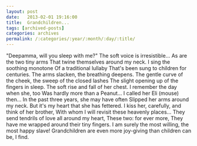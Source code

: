 ```yaml
---
layout: post
date:	2013-02-01 19:16:00
title:  Grandchildren...
tags: [archived-posts]
categories: archives
permalink: /:categories/:year/:month/:day/:title/
---
```

"Deepamma, will you sleep with me?"
The soft voice is irresistible...
As are the two tiny arms
That twine themselves around my neck.
I sing the soothing monotone
Of a traditional lullaby
That's been sung to children for centuries.
The arms slacken, the breathing deepens.
The gentle curve of the cheek, the sweep of the closed lashes
The slight opening up of the fingers in sleep.
The soft rise and fall of her chest.
I remember the day when she, too
Was hardly more than a Peanut...
I called her Eli (mouse) then...
In the past three years, she may have often
Slipped her arms around my neck.
But it's my heart that she has fettered.
I kiss her, carefully, and think of her brother,
With whom I will revisit these heavenly places...
They send tendrils of love all around my heart,
These two: for ever more,
They have me wrapped around their tiny fingers.
I am surely the most willing, the most happy slave!
Grandchildren are even more joy-giving than children can be, I find.
